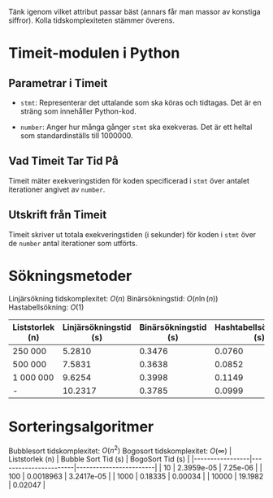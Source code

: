 Tänk igenom vilket attribut passar bäst (annars får man massor av konstiga siffror). Kolla tidskomplexiteten stämmer överens.

# Timeit-modulen i Python

## Parametrar i Timeit

- `stmt`: Representerar det uttalande som ska köras och tidtagas. Det är en sträng som innehåller Python-kod.

- `number`: Anger hur många gånger `stmt` ska exekveras. Det är ett heltal som standardinställs till 1000000.

## Vad Timeit Tar Tid På

Timeit mäter exekveringstiden för koden specificerad i `stmt` över antalet iterationer angivet av `number`.

## Utskrift från Timeit

Timeit skriver ut totala exekveringstiden (i sekunder) för koden i `stmt` över de `number` antal iterationer som utförts.

# Sökningsmetoder
Linjärsökning tidskomplexitet: $O(n)$
Binärsökningstid: $O(n\ln(n))$
Hastabellsökning: $O(1)$

| Liststorlek (n) | Linjärsökningstid (s) | Binärsökningstid (s) | Hashtabellsökningstid (s) |
|-----------------|-----------------------|----------------------|---------------------------|
| 250 000         | 5.2810                | 0.3476               | 0.0760                    |
| 500 000         | 7.5831                | 0.3638               | 0.0852                    |
| 1 000 000       | 9.6254                | 0.3998               | 0.1149                    |
| -               | 10.2317               | 0.3785               | 0.0999                    |

# Sorteringsalgoritmer
Bubblesort tidskomplexitet: $O(n^2)$
Bogosort tidskomplexitet: $O(∞)$
| Liststorlek (n) | Bubble Sort Tid (s)   | BogoSort Tid (s)       |
|-----------------|-----------------------|------------------------|
| 10              | 2.3959e-05            | 7.25e-06               |
| 100             | 0.0018963             | 3.2417e-05             |
| 1000            | 0.18335               | 0.00034                |
| 10000           | 19.1982               | 0.02047                |

